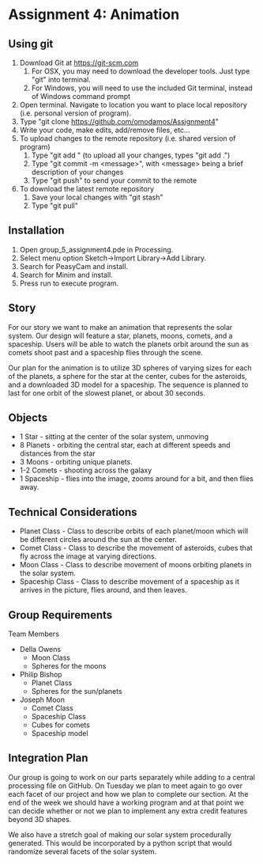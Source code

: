Assignment 4: Animation
=========================

## Using git
1. Download Git at https://git-scm.com
	1. For OSX, you may need to download the developer tools. Just type "git" into terminal.
	2. For Windows, you will need to use the included Git terminal, instead of Windows command prompt
2. Open terminal. Navigate to location you want to place local repository (i.e. personal version of program).
3. Type "git clone https://github.com/omodamos/Assignment4"
4. Write your code, make edits, add/remove files, etc...
5. To upload changes to the remote repository (i.e. shared version of program)
	1. Type "git add <files you want to change>" (to upload all your changes, types "git add .")
	2. Type "git commit -m \<message\>", with \<message\> being a brief description of your changes
	3. Type "git push" to send your commit to the remote
6. To download the latest remote repository
	1. Save your local changes with "git stash"
	2. Type "git pull"

## Installation
1. Open group_5_assignment4.pde in Processing. 
2. Select menu option Sketch->Import Library->Add Library. 
3. Search for PeasyCam and install.
4. Search for Minim and install.
5. Press run to execute program.

## Story
For our story we want to make an animation that represents the solar system. Our design will feature a star, planets, moons, comets, and a spaceship. Users will be able to watch the planets orbit around the sun as comets shoot past and a spaceship flies through the scene.

Our plan for the animation is to utilize 3D spheres of varying sizes for each of the planets, a sphere for the star at the center, cubes for the asteroids, and a downloaded 3D model for a spaceship. The sequence is planned to last for one orbit of the slowest planet, or about 30 seconds.

## Objects
* 1 Star - sitting at the center of the solar system, unmoving
* 8 Planets - orbiting the central star, each at different speeds and distances from the star
* 3 Moons - orbiting unique planets.
* 1-2 Comets - shooting across the galaxy
* 1 Spaceship - flies into the image, zooms around for a bit, and then flies away.

## Technical Considerations
* Planet Class - Class to describe orbits of each planet/moon which will be different circles around the sun at the center.
* Comet Class - Class to describe the movement of asteroids, cubes that fly across the image at varying directions. 
* Moon Class - Class to describe movement of moons orbiting planets in the solar system.
* Spaceship Class - Class to describe movement of a spaceship as it arrives in the picture, flies around, and then leaves.

## Group Requirements
Team Members
* Della Owens
    * Moon Class
    * Spheres for the moons
* Philip Bishop
    * Planet Class
    * Spheres for the sun/planets
* Joseph Moon
    * Comet Class
    * Spaceship Class
    * Cubes for comets
    * Spaceship model

## Integration Plan
Our group is going to work on our parts separately while adding to a central processing file on GitHub. On Tuesday we plan to meet again to go over each facet of our project and how we plan to complete our section. At the end of the week we should have a working program and at that point we can decide whether or not we plan to implement any extra credit features beyond 3D shapes. 

We also have a stretch goal of making our solar system procedurally generated. This would be incorporated by a python script that would randomize several facets of the solar system.
